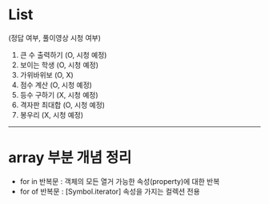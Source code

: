 # List
(정답 여부, 풀이영상 시청 여부)
1. 큰 수 출력하기 (O, 시청 예정)
2. 보이는 학생 (O, 시청 예정)
3. 가위바위보 (O, X)
4. 점수 계산 (O, 시청 예정)
5. 등수 구하기 (X, 시청 예정)
6. 격자판 최대합 (O, 시청 예정)
7. 봉우리 (X, 시청 예정)


---
# array 부분 개념 정리
- for in 반복문 : 객체의 모든 열거 가능한 속성(property)에 대한 반복
- for of 반복문 : [Symbol.iterator] 속성을 가지는 컬렉션 전용